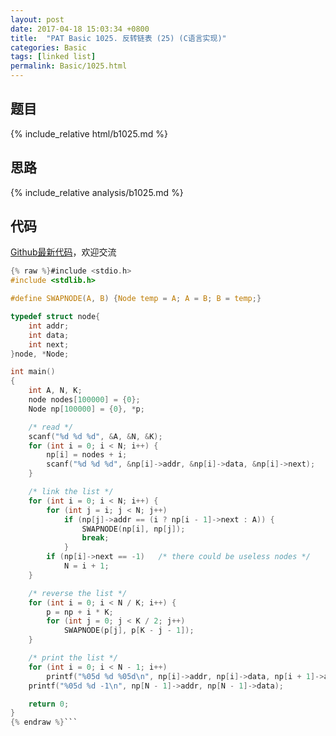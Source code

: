 ```yaml
---
layout: post
date: 2017-04-18 15:03:34 +0800
title:  "PAT Basic 1025. 反转链表 (25) (C语言实现)"
categories: Basic
tags: [linked list]
permalink: Basic/1025.html
---
```


## 题目

{% include_relative html/b1025.md %}

## 思路

{% include_relative analysis/b1025.md %}

## 代码

[Github最新代码](https://github.com/OliverLew/PAT/blob/master/PATBasic/1025.c)，欢迎交流

```c
{% raw %}#include <stdio.h>
#include <stdlib.h>

#define SWAPNODE(A, B) {Node temp = A; A = B; B = temp;}

typedef struct node{
	int addr;
	int data;
	int next;
}node, *Node;

int main()
{
	int A, N, K;
	node nodes[100000] = {0};
	Node np[100000] = {0}, *p;

	/* read */
	scanf("%d %d %d", &A, &N, &K);
	for (int i = 0; i < N; i++) {
		np[i] = nodes + i;
		scanf("%d %d %d", &np[i]->addr, &np[i]->data, &np[i]->next);
	}

	/* link the list */
	for (int i = 0; i < N; i++) {
		for (int j = i; j < N; j++)
			if (np[j]->addr == (i ? np[i - 1]->next : A)) {
				SWAPNODE(np[i], np[j]);
				break;
			}
		if (np[i]->next == -1)   /* there could be useless nodes */
			N = i + 1;
	}

	/* reverse the list */
	for (int i = 0; i < N / K; i++) {
		p = np + i * K;
		for (int j = 0; j < K / 2; j++)
			SWAPNODE(p[j], p[K - j - 1]);
	}

	/* print the list */
	for (int i = 0; i < N - 1; i++)
		printf("%05d %d %05d\n", np[i]->addr, np[i]->data, np[i + 1]->addr);
	printf("%05d %d -1\n", np[N - 1]->addr, np[N - 1]->data);

	return 0;
}
{% endraw %}```